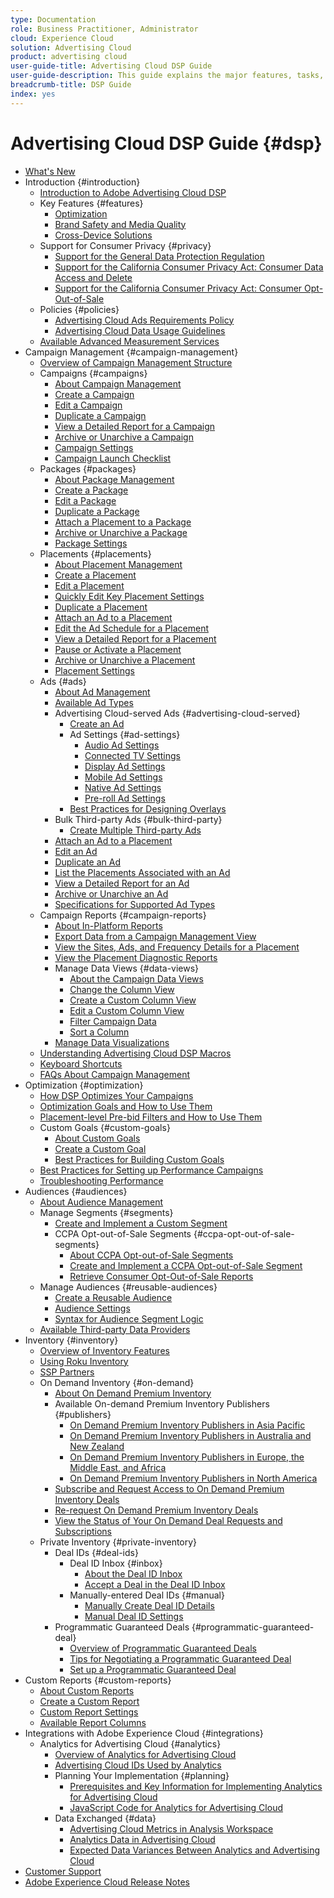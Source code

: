 ```yaml
---
type: Documentation
role: Business Practitioner, Administrator 
cloud: Experience Cloud
solution: Advertising Cloud
product: advertising cloud
user-guide-title: Advertising Cloud DSP Guide
user-guide-description: This guide explains the major features, tasks, settings, and other resources required to manage, optimize, and report on your display ad strategies using Advertising Cloud DSP.
breadcrumb-title: DSP Guide
index: yes
---
```


# Advertising Cloud DSP Guide {#dsp}

+ [What's New](/help/dsp/home.md)
+ Introduction {#introduction}
  + [Introduction to Adobe Advertising Cloud DSP](/help/dsp/introduction/dsp-about.md)
  + Key Features {#features}
    + [Optimization](/help/dsp/introduction/features/optimization.md)
    + [Brand Safety and Media Quality](/help/dsp/introduction/features/brand-safety-media-quality.md)
    + [Cross-Device Solutions](/help/dsp/introduction/features/cross-device-solutions.md)
  + Support for Consumer Privacy {#privacy}
    + [Support for the General Data Protection Regulation](https://experienceleague.adobe.com/docs/advertising-cloud/privacy/ad-cloud-gdpr.html)
    + [Support for the California Consumer Privacy Act: Consumer Data Access and Delete](https://experienceleague.adobe.com/docs/advertising-cloud/privacy/ad-cloud-ccpa-access-delete.html)
    + [Support for the California Consumer Privacy Act: Consumer Opt-Out-of-Sale](https://experienceleague.adobe.com/docs/advertising-cloud/privacy/ad-cloud-ccpa-opt-out-of-sale.html)
  + Policies {#policies}
    + [Advertising Cloud Ads Requirements Policy](/help/dsp/introduction/ad-requirements-policy.md)
    + [Advertising Cloud Data Usage Guidelines](/help/dsp/introduction/data-usage-guidelines.md)
  + [Available Advanced Measurement Services](/help/dsp/introduction/advanced-measurement-services.md)
+ Campaign Management {#campaign-management}
  + [Overview of Campaign Management Structure](/help/dsp/campaign-management/campaign-management-overview.md)
  + Campaigns {#campaigns}
    + [About Campaign Management](/help/dsp/campaign-management/campaigns/campaign-about.md)
    + [Create a Campaign](/help/dsp/campaign-management/campaigns/campaign-create.md)
    + [Edit a Campaign](/help/dsp/campaign-management/campaigns/campaign-edit.md)
    + [Duplicate a Campaign](/help/dsp/campaign-management/campaigns/campaign-duplicate.md)
    + [View a Detailed Report for a Campaign](/help/dsp/campaign-management/campaigns/campaign-view-report.md)
    + [Archive or Unarchive a Campaign](/help/dsp/campaign-management/campaigns/campaign-archive-unarchive.md)
    + [Campaign Settings](/help/dsp/campaign-management/campaigns/campaign-settings.md)
    + [Campaign Launch Checklist](/help/dsp/campaign-management/campaign-launch-checklist.md)
  + Packages {#packages}
    + [About Package Management](/help/dsp/campaign-management/packages/package-about.md)
    + [Create a Package](/help/dsp/campaign-management/packages/package-create.md)
    + [Edit a Package](/help/dsp/campaign-management/packages/package-edit.md)
    + [Duplicate a Package](/help/dsp/campaign-management/packages/package-duplicate.md)
    + [Attach a Placement to a Package](/help/dsp/campaign-management/packages/package-attach-placement.md)
    + [Archive or Unarchive a Package](/help/dsp/campaign-management/packages/package-archive-unarchive.md)
    + [Package Settings](/help/dsp/campaign-management/packages/package-settings.md)
  + Placements {#placements}
    + [About Placement Management](/help/dsp/campaign-management/placements/placement-about.md)
    + [Create a Placement](/help/dsp/campaign-management/placements/placement-create.md)
    + [Edit a Placement](/help/dsp/campaign-management/placements/placement-edit.md)
    + [Quickly Edit Key Placement Settings](/help/dsp/campaign-management/placements/placement-quick-edit.md)
    + [Duplicate a Placement](/help/dsp/campaign-management/placements/placement-duplicate.md)
    + [Attach an Ad to a Placement](/help/dsp/campaign-management/ads/ad-attach-to-placement.md)
    + [Edit the Ad Schedule for a Placement](/help/dsp/campaign-management/placements/placement-edit-ad-schedule.md)
    + [View a Detailed Report for a Placement](/help/dsp/campaign-management/placements/placement-view-report.md)
    + [Pause or Activate a Placement](/help/dsp/campaign-management/placements/placement-pause-activate.md)
    + [Archive or Unarchive a Placement](/help/dsp/campaign-management/placements/placement-archive-unarchive.md)
    + [Placement Settings](/help/dsp/campaign-management/placements/placement-settings.md)
  + Ads {#ads}
    + [About Ad Management](/help/dsp/campaign-management/ads/ad-about.md)
    + [Available Ad Types](/help/dsp/campaign-management/ads/ad-types.md)
    + Advertising Cloud-served Ads {#advertising-cloud-served}
      + [Create an Ad](/help/dsp/campaign-management/ads/ad-create.md)
      + Ad Settings {#ad-settings}
        + [Audio Ad Settings](/help/dsp/campaign-management/ads/ad-settings-audio.md)
        + [Connected TV Settings](/help/dsp/campaign-management/ads/ad-settings-connected-tv.md)
        + [Display Ad Settings](/help/dsp/campaign-management/ads/ad-settings-display.md)
        + [Mobile Ad Settings](/help/dsp/campaign-management/ads/ad-settings-mobile.md)
        + [Native Ad Settings](/help/dsp/campaign-management/ads/ad-settings-native.md)
        + [Pre-roll Ad Settings](/help/dsp/campaign-management/ads/ad-settings-pre-roll.md)
      + [Best Practices for Designing Overlays](/help/dsp/campaign-management/ads/ad-best-practices-overlays.md)
    + Bulk Third-party Ads {#bulk-third-party}
      + [Create Multiple Third-party Ads](/help/dsp/campaign-management/ads/ad-create-third-party.md)
    + [Attach an Ad to a Placement](https://experienceleague.adobe.com/docs/advertising-cloud/dsp/campaign-management/ads/ad-attach-to-placement.html)<!-- Dupe link to this file, so need to use an absolute link in one of the listings -->
    + [Edit an Ad](/help/dsp/campaign-management/ads/ad-edit.md)
    + [Duplicate an Ad](/help/dsp/campaign-management/ads/ad-duplicate.md)
    + [List the Placements Associated with an Ad](/help/dsp/campaign-management/ads/ad-list-placements.md)
    + [View a Detailed Report for an Ad](/help/dsp/campaign-management/ads/ad-view-report.md)
    + [Archive or Unarchive an Ad](/help/dsp/campaign-management/ads/ad-archive-unarchive.md)
    + [Specifications for Supported Ad Types](/help/dsp/assets/ad-specs.pdf)
  + Campaign Reports {#campaign-reports}
    + [About In-Platform Reports](/help/dsp/campaign-management/reports/campaign-reports-about.md)
    + [Export Data from a Campaign Management View](/help/dsp/campaign-management/reports/campaign-export-data.md)
    + [View the Sites, Ads, and Frequency Details for a Placement](/help/dsp/campaign-management/reports/placement-details-view.md)
    + [View the Placement Diagnostic Reports](/help/dsp/campaign-management/reports/placement-diagnostics.md)
    + Manage Data Views {#data-views}
      + [About the Campaign Data Views](/help/dsp/campaign-management/reports/campaign-data-views-about.md)
      + [Change the Column View](/help/dsp/campaign-management/reports/column-view-change.md)
      + [Create a Custom Column View](/help/dsp/campaign-management/reports/column-view-create.md)
      + [Edit a Custom Column View](/help/dsp/campaign-management/reports/column-view-edit.md)
      + [Filter Campaign Data](/help/dsp/campaign-management/reports/campaign-data-filter.md)
      + [Sort a Column](/help/dsp/campaign-management/reports/campaign-data-sort.md)
    + [Manage Data Visualizations](/help/dsp/campaign-management/reports/campaign-data-visualization-manage.md)
  + [Understanding Advertising Cloud DSP Macros](/help/dsp/campaign-management/macros.md)
  + [Keyboard Shortcuts](/help/dsp/campaign-management/reports/keyboard-shortcuts.md)
  + [FAQs About Campaign Management](/help/dsp/campaign-management/campaign-management-faq.md)
+ Optimization {#optimization}
  + [How DSP Optimizes Your Campaigns](/help/dsp/optimization/optimization-how-dsp-optimizes-campaigns.md)
  + [Optimization Goals and How to Use Them](/help/dsp/optimization/optimization-goals.md)
  + [Placement-level Pre-bid Filters and How to Use Them](/help/dsp/optimization/optimization-pre-bid-filters.md)
  + Custom Goals {#custom-goals}
    + [About Custom Goals](/help/dsp/optimization/custom-goal-about.md)
    + [Create a Custom Goal](/help/dsp/optimization/custom-goal-create.md)
    + [Best Practices for Building Custom Goals](/help/dsp/optimization/custom-goal-best-practices.md)
  + [Best Practices for Setting up Performance Campaigns](/help/dsp/optimization/campaign-best-practices-performance.md)
  + [Troubleshooting Performance](/help/dsp/optimization/troubleshooting-performance.md)
+ Audiences {#audiences}
  + [About Audience Management](/help/dsp/audiences/audience-about.md)
  + Manage Segments {#segments}
    + [Create and Implement a Custom Segment](/help/dsp/audiences/custom-segment-create.md)
    + CCPA Opt-out-of-Sale Segments {#ccpa-opt-out-of-sale-segments}
      + [About CCPA Opt-out-of-Sale Segments](/help/dsp/audiences/ccpa-opt-out-about.md)
      + [Create and Implement a CCPA Opt-out-of-Sale Segment](/help/dsp/audiences/ccpa-opt-out-segment-create.md)
      + [Retrieve Consumer Opt-Out-of-Sale Reports](/help/dsp/audiences/ccpa-opt-out-segment-report-retrieve.md)
  + Manage Audiences {#reusable-audiences}
    + [Create a Reusable Audience](/help/dsp/audiences/reusable-audience-create.md)
    + [Audience Settings](/help/dsp/audiences/audience-settings.md)
    + [Syntax for Audience Segment Logic](/help/dsp/audiences/audience-segment-logic-syntax.md)
  + [Available Third-party Data Providers](/help/dsp/audiences/third-party-data-providers.md)
+ Inventory {#inventory}
  + [Overview of Inventory Features](/help/dsp/inventory/inventory-overview.md)
  + [Using Roku Inventory](/help/dsp/inventory/roku-inventory.md)
  + [SSP Partners](/help/dsp/inventory/ssp-partners.md)
  + On Demand Inventory {#on-demand}
    + [About On Demand Premium Inventory](/help/dsp/inventory/on-demand-inventory-about.md)
    + Available On-demand Premium Inventory Publishers {#publishers}
      + [On Demand Premium Inventory Publishers in Asia Pacific](/help/dsp/inventory/on-demand-inventory-publishers-apac.md)
      + [On Demand Premium Inventory Publishers in Australia and New Zealand](/help/dsp/inventory/on-demand-inventory-publishers-anz.md)
      + [On Demand Premium Inventory Publishers in Europe, the Middle East, and Africa](/help/dsp/inventory/on-demand-inventory-publishers-emea.md)
      + [On Demand Premium Inventory Publishers in North America](/help/dsp/inventory/on-demand-inventory-publishers-na.md)
    + [Subscribe and Request Access to On Demand Premium Inventory Deals](/help/dsp/inventory/on-demand-inventory-subscribe.md)
    + [Re-request On Demand Premium Inventory Deals](/help/dsp/inventory/on-demand-inventory-rerequest.md)
    + [View the Status of Your On Demand Deal Requests and Subscriptions](/help/dsp/inventory/on-demand-inventory-view-status.md)
  + Private Inventory {#private-inventory}
    + Deal IDs {#deal-ids}
      + Deal ID Inbox {#inbox}
        + [About the Deal ID Inbox](/help/dsp/inventory/deal-id-inbox-about.md)
        + [Accept a Deal in the Deal ID Inbox](/help/dsp/inventory/deal-id-inbox-accept.md)
      + Manually-entered Deal IDs {#manual}
        + [Manually Create Deal ID Details](/help/dsp/inventory/deal-id-create.md)
        + [Manual Deal ID Settings](/help/dsp/inventory/deal-id-settings.md)
    + Programmatic Guaranteed Deals {#programmatic-guaranteed-deal}
      + [Overview of Programmatic Guaranteed Deals](/help/dsp/inventory/programmatic-guaranteed-about.md)
      + [Tips for Negotiating a Programmatic Guaranteed Deal](/help/dsp/inventory/programmatic-guaranteed-tips.md)
      + [Set up a Programmatic Guaranteed Deal](/help/dsp/inventory/programmatic-guaranteed-set-up.md)
+ Custom Reports {#custom-reports}
  + [About Custom Reports](/help/dsp/reports/report-about.md)
  + [Create a Custom Report](/help/dsp/reports/report-create.md)
  + [Custom Report Settings](/help/dsp/reports/report-settings.md)
  + [Available Report Columns](/help/dsp/reports/report-columns.md)
+ Integrations with Adobe Experience Cloud {#integrations}
  + Analytics for Advertising Cloud {#analytics}
    + [Overview of Analytics for Advertising Cloud](/help/dsp/integrations/analytics/overview.md)
    + [Advertising Cloud IDs Used by Analytics](/help/dsp/integrations/analytics/ids.md)
    + Planning Your Implementation {#planning}
        + [Prerequisites and Key Information for Implementing Analytics for Advertising Cloud](/help/dsp/integrations/analytics/prerequisites.md)
        + [JavaScript Code for Analytics for Advertising Cloud](/help/dsp/integrations/analytics/javascript.md)
    + Data Exchanged {#data}
        + [Advertising Cloud Metrics in Analysis Workspace](/help/dsp/integrations/analytics/advertising-cloud-metrics-in-analytics.md)
        + [Analytics Data in Advertising Cloud](/help/dsp/integrations/analytics/analytics-data-in-advertising-cloud.md)
        + [Expected Data Variances Between Analytics and Advertising Cloud](/help/dsp/integrations/analytics/data-variances.md)
+ [Customer Support](https://helpx.adobe.com/contact/enterprise-support.ec.html)
+ [Adobe Experience Cloud Release Notes](https://experienceleague.adobe.com/docs/release-notes/experience-cloud/current.html)
